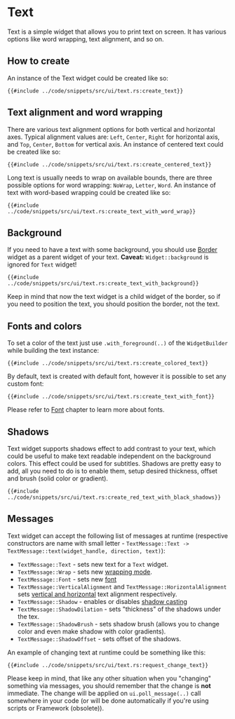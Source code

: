 # Text

Text is a simple widget that allows you to print text on screen. It has various options like word wrapping, text
alignment, and so on.

## How to create

An instance of the Text widget could be created like so:

```rust,no_run
{{#include ../code/snippets/src/ui/text.rs:create_text}}
```

## Text alignment and word wrapping

There are various text alignment options for both vertical and horizontal axes. Typical alignment values are:
`Left`, `Center`, `Right` for horizontal axis, and `Top`, `Center`, `Bottom` for vertical axis. An instance of 
centered text could be created like so:

```rust,no_run
{{#include ../code/snippets/src/ui/text.rs:create_centered_text}}
```

Long text is usually needs to wrap on available bounds, there are three possible options for word wrapping:
`NoWrap`, `Letter`, `Word`. An instance of text with word-based wrapping could be created like so:

```rust,no_run
{{#include ../code/snippets/src/ui/text.rs:create_text_with_word_wrap}}
```

## Background

If you need to have a text with some background, you should use [Border](./border.md) widget as a parent widget of your 
text. **Caveat:** `Widget::background` is ignored for `Text` widget!

```rust,no_run
{{#include ../code/snippets/src/ui/text.rs:create_text_with_background}}
```

Keep in mind that now the text widget is a child widget of the border, so if you need to position the text, you should
position the border, not the text.

## Fonts and colors

To set a color of the text just use `.with_foreground(..)` of the `WidgetBuilder` while building the text instance:

```rust,no_run
{{#include ../code/snippets/src/ui/text.rs:create_colored_text}}
```

By default, text is created with default font, however it is possible to set any custom font:

```rust,no_run
{{#include ../code/snippets/src/ui/text.rs:create_text_with_font}}
```

Please refer to [Font](font.md) chapter to learn more about fonts.

## Shadows

Text widget supports shadows effect to add contrast to your text, which could be useful to make text readable independent
on the background colors. This effect could be used for subtitles. Shadows are pretty easy to add, all you need to do
is to enable them, setup desired thickness, offset and brush (solid color or gradient).

```rust,no_run
{{#include ../code/snippets/src/ui/text.rs:create_red_text_with_black_shadows}}
```

## Messages

Text widget can accept the following list of messages at runtime (respective constructors are name with small letter - 
`TextMessage::Text -> TextMessage::text(widget_handle, direction, text)`):

- `TextMessage::Text` - sets new text for a `Text` widget.
- `TextMessage::Wrap` - sets new [wrapping mode](text.md#text-alignment-and-word-wrapping). 
- `TextMessage::Font` - sets new [font](text.md#fonts-and-colors) 
- `TextMessage::VerticalAlignment` and `TextMessage::HorizontalAlignment` sets 
[vertical and horizontal](text.md#text-alignment-and-word-wrapping) text alignment respectively.
- `TextMessage::Shadow` - enables or disables [shadow casting](text.md#shadows)
- `TextMessage::ShadowDilation` - sets "thickness" of the shadows under the tex.
- `TextMessage::ShadowBrush` - sets shadow brush (allows you to change color and even make shadow with color gradients).
- `TextMessage::ShadowOffset` - sets offset of the shadows.

An example of changing text at runtime could be something like this:

```rust,no_run
{{#include ../code/snippets/src/ui/text.rs:request_change_text}}
```

Please keep in mind, that like any other situation when you "changing" something via messages, you should remember
that the change is **not** immediate. The change will be applied on `ui.poll_message(..)` call somewhere in your
code (or will be done automatically if you're using scripts or Framework (obsolete)).